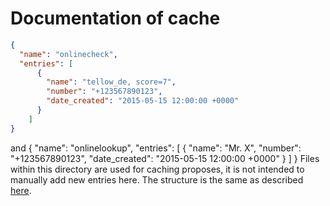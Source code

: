 # Documentation of cache
```json
{ 
  "name": "onlinecheck",
  "entries": [ 
      { 
        "name": "tellow_de, score=7",
        "number": "+123567890123",
        "date_created": "2015-05-15 12:00:00 +0000"
      }
    ]
}
```
and
{ 
  "name": "onlinelookup",
  "entries": [ 
      { 
        "name": "Mr. X",
        "number": "+123567890123",
        "date_created": "2015-05-15 12:00:00 +0000"
      }
    ]
}
Files within this directory are used for caching proposes, it is not intended to manually add new entries here.
The structure is the same as described [here](/etc/callblocker/blacklists/README.md).

